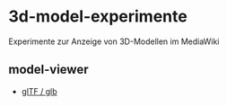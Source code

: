 # 3d-model-experimente

Experimente zur Anzeige von 3D-Modellen im MediaWiki

## model-viewer

- [glTF / glb](./glTF/index.html)
